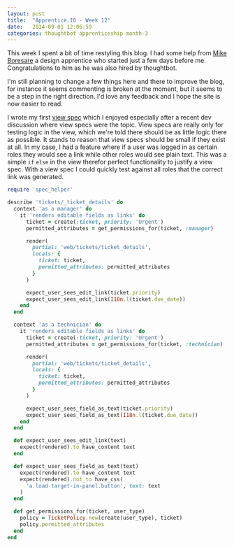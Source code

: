 ```yaml
---
layout: post
title:  "Apprentice.IO - Week 12"
date:   2014-09-01 12:06:59
categories: thoughtbot apprenticeship month-3
---
```


This week I spent a bit of time restyling this blog. I had some help from [Mike
Boresare](http://mikeborsare.com/) a design apprentice who started just a few
days before me. Congratulations to him as he was also hired by thoughtbot.

I'm still planning to change a few things here and there to improve the blog,
for instance it seems commenting is broken at the moment, but it seems to be a
step in the right direction. I'd love any feedback and I hope the site is now
easier to read.

I wrote my first [view
spec](https://www.relishapp.com/rspec/rspec-rails/v/2-0/docs/view-specs/view-spec)
which I enjoyed especially after a recent dev discussion where view specs were
the topic. View specs are really only for testing logic in the view, which we're
told there should be as little logic there as possible. It stands to reason that
view specs should be small if they exist at all. In my case, I had a feature
where if a user was logged in as certain roles they would see a link while other
roles would see plain text. This was a simple `if` `else` in the view therefor
perfect functionality to justify a view spec. With a view spec I could quickly
test against all roles that the correct link was generated.

```ruby
require 'spec_helper'

describe 'tickets/_ticket_details' do
  context 'as a manager' do
    it 'renders editable fields as links' do
      ticket = create(:ticket, priority: 'Urgent')
      permitted_attributes = get_permissions_for(ticket, :manager)

      render(
        partial: 'web/tickets/ticket_details',
        locals: {
          ticket: ticket,
          permitted_attributes: permitted_attributes
        }
      )

      expect_user_sees_edit_link(ticket.priority)
      expect_user_sees_edit_link(I18n.l(ticket.due_date))
    end
  end

  context 'as a technician' do
    it 'renders editable fields as links' do
      ticket = create(:ticket, priority: 'Urgent')
      permitted_attributes = get_permissions_for(ticket, :technician)

      render(
        partial: 'web/tickets/ticket_details',
        locals: {
          ticket: ticket,
          permitted_attributes: permitted_attributes
        }
      )

      expect_user_sees_field_as_text(ticket.priority)
      expect_user_sees_field_as_text(I18n.l(ticket.due_date))
    end
  end

  def expect_user_sees_edit_link(text)
    expect(rendered).to have_content text
  end

  def expect_user_sees_field_as_text(text)
    expect(rendered).to have_content text
    expect(rendered).not_to have_css(
      'a.load-target-in-panel.button', text: text
    )
  end

  def get_permissions_for(ticket, user_type)
    policy = TicketPolicy.new(create(user_type), ticket)
    policy.permitted_attributes
  end
end
```
